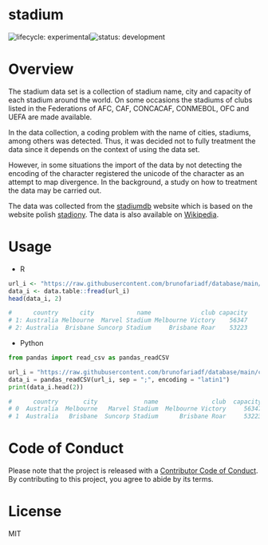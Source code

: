 # stadium
![lifecycle:
experimental](https://img.shields.io/badge/lifecycle-experimental-lightgrey)![status:
development](https://img.shields.io/badge/status-development-blue)

# Overview

The stadium data set is a collection of stadium name, city and capacity of each stadium around the world. On some occasions the stadiums of clubs listed in the Federations of AFC, CAF, CONCACAF, CONMEBOL, OFC and UEFA are made available.

In the data collection, a coding problem with the name of cities, stadiums, among others was detected. Thus, it was decided not to fully treatment the data since it depends on the context of using the data set.

However, in some situations the import of the data by not detecting the encoding of the character registered the unicode of the character as an attempt to map divergence. In the background, a study on how to treatment the data may be carried out.

The data was collected from the [stadiumdb](http://stadiumdb.com/) website which is based on the website polish [stadiony](http://stadiony.net/). The data is also available on [Wikipedia](https://en.wikipedia.org/wiki/List_of_stadiums_by_capacity).

# Usage

- R
``` r
url_i <- "https://raw.githubusercontent.com/brunofariadf/database/main/csv/stadium.csv"
data_i <- data.table::fread(url_i)
head(data_i, 2)

#      country      city            name              club capacity
# 1: Australia Melbourne  Marvel Stadium Melbourne Victory    56347
# 2: Australia  Brisbane Suncorp Stadium     Brisbane Roar    53223
```

- Python
``` python
from pandas import read_csv as pandas_readCSV

url_i = "https://raw.githubusercontent.com/brunofariadf/database/main/csv/stadium.csv"
data_i = pandas_readCSV(url_i, sep = ";", encoding = "latin1")
print(data_i.head(2))

#      country       city             name               club  capacity
# 0  Australia  Melbourne   Marvel Stadium  Melbourne Victory     56347
# 1  Australia   Brisbane  Suncorp Stadium      Brisbane Roar     53223
```

# Code of Conduct

Please note that the project is released with a [Contributor
Code of
Conduct](https://contributor-covenant.org/version/2/0/CODE_OF_CONDUCT.html). By contributing to this project, you agree to abide by its terms.

# License

MIT